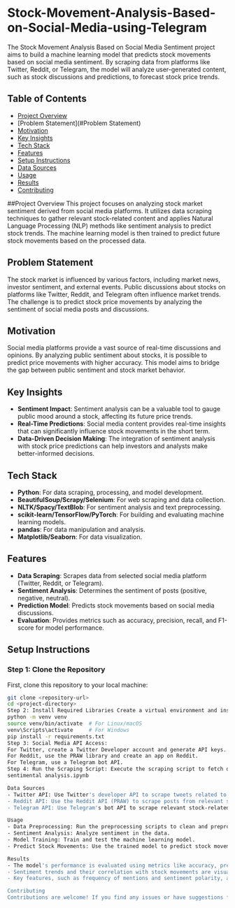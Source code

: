 # Stock-Movement-Analysis-Based-on-Social-Media-using-Telegram
  
The Stock Movement Analysis Based on Social Media Sentiment project aims to build a machine learning model that predicts stock movements based on social media sentiment. By scraping data from platforms like Twitter, Reddit, or Telegram, the model will analyze user-generated content, such as stock discussions and predictions, to forecast stock price trends.

## Table of Contents
- [Project Overview](#project-overview)
- [Problem Statement](#Problem Statement)
- [Motivation](#motivation)
- [Key Insights](#key-insights)
- [Tech Stack](#tech-stack)
- [Features](#features)
- [Setup Instructions](#setup-instructions)
- [Data Sources](#data-sources)
- [Usage](#usage)
- [Results](#results)
- [Contributing](#contributing)



##Project Overview
This project focuses on analyzing stock market sentiment derived from social media platforms. It utilizes data scraping techniques to gather relevant stock-related content and applies Natural Language Processing (NLP) methods like sentiment analysis to predict stock trends. The machine learning model is then trained to predict future stock movements based on the processed data.

## Problem Statement
The stock market is influenced by various factors, including market news, investor sentiment, and external events. Public discussions about stocks on platforms like Twitter, Reddit, and Telegram often influence market trends. The challenge is to predict stock price movements by analyzing the sentiment of social media posts and discussions.

## Motivation
Social media platforms provide a vast source of real-time discussions and opinions. By analyzing public sentiment about stocks, it is possible to predict price movements with higher accuracy. This model aims to bridge the gap between public sentiment and stock market behavior.

## Key Insights
- **Sentiment Impact**: Sentiment analysis can be a valuable tool to gauge public mood around a stock, affecting its future price trends.
- **Real-Time Predictions**: Social media content provides real-time insights that can significantly influence stock movements in the short term.
- **Data-Driven Decision Making**: The integration of sentiment analysis with stock price predictions can help investors and analysts make better-informed decisions.

## Tech Stack
- **Python**: For data scraping, processing, and model development.
- **BeautifulSoup/Scrapy/Selenium**: For web scraping and data collection.
- **NLTK/Spacy/TextBlob**: For sentiment analysis and text preprocessing.
- **scikit-learn/TensorFlow/PyTorch**: For building and evaluating machine learning models.
- **pandas**: For data manipulation and analysis.
- **Matplotlib/Seaborn**: For data visualization.

## Features
- **Data Scraping**: Scrapes data from selected social media platform (Twitter, Reddit, or Telegram).
- **Sentiment Analysis**: Determines the sentiment of posts (positive, negative, neutral).
- **Prediction Model**: Predicts stock movements based on social media discussions.
- **Evaluation**: Provides metrics such as accuracy, precision, recall, and F1-score for model performance.

## Setup Instructions

### Step 1: Clone the Repository
First, clone this repository to your local machine:
```bash
git clone <repository-url>
cd <project-directory>
Step 2: Install Required Libraries Create a virtual environment and install dependencies
python -m venv venv
source venv/bin/activate  # For Linux/macOS
venv\Scripts\activate     # For Windows
pip install -r requirements.txt
Step 3: Social Media API Access:
For Twitter, create a Twitter Developer account and generate API keys.
For Reddit, use the PRAW library and create an app on Reddit.
For Telegram, use a Telegram bot API.
Step 4: Run the Scraping Script: Execute the scraping script to fetch data from the selected platform
sentimental analysis.ipynb

Data Sources
- Twitter API: Use Twitter's developer API to scrape tweets related to stock discussions.
- Reddit API: Use the Reddit API (PRAW) to scrape posts from relevant subreddits.
- Telegram API: Use Telegram's bot API to scrape relevant stock-related channels.

Usage
- Data Preprocessing: Run the preprocessing scripts to clean and preprocess the scraped data.
- Sentiment Analysis: Analyze sentiment in the data.
- Model Training: Train and test the machine learning model.
- Predict Stock Movements: Use the trained model to predict stock movements

Results
- The model's performance is evaluated using metrics like accuracy, precision, recall, and F1-score.
- Sentiment trends and their correlation with stock movements are visualized.
- Key features, such as frequency of mentions and sentiment polarity, are extracted and analyzed.

Contributing
Contributions are welcome! If you find any issues or have suggestions for improvements, feel free to open a pull request or issue. Please make sure to follow the contribution guidelines when doing so

